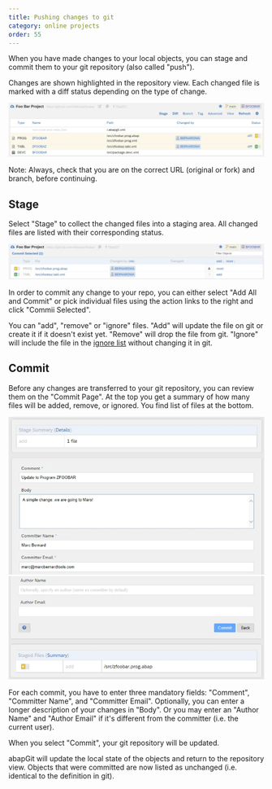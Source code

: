 ```yaml
---
title: Pushing changes to git
category: online projects
order: 55
---
```


When you have made changes to your local objects, you can stage and commit them to your git repository (also called "push").

Changes are shown highlighted in the repository view. Each changed file is marked with a diff status depending on the type of change. 

![](img/committing_changes.png)

Note: Always, check that you are on the correct URL (original or fork) and branch, before continuing. 

## Stage

Select "Stage" to collect the changed files into a staging area. All changed files are listed with their corresponding status. 

![](img/committing_stage.png)

In order to commit any change to your repo, you can either select "Add All and Commit" or pick individual files using the action links to the right
and click "Commii Selected".

You can "add", "remove" or "ignore" files. "Add" will update the file on git or create it if it doesn't exist yet. "Remove" will drop the file from git. 
"Ignore" will include the file in the [ignore list](https://docs.abapgit.org/settings-dot-abapgit.html) without changing it in git. 

## Commit

Before any changes are transferred to your git repository, you can review them on the "Commit Page". At the top you get a summary of how many files will
be added, remove, or ignored. You find list of files at the bottom.

![](img/committing_commit_1.png)
![](img/committing_commit_2.png)

For each commit, you have to enter three mandatory fields: "Comment", "Committer Name", and "Committer Email". Optionally, you can enter a longer
description of your changes in "Body". Or you may enter an "Author Name" and "Author Email" if it's different from the committer (i.e. the current user).

When you select "Commit", your git repository will be updated. 

abapGit will update the local state of the objects and return to the repository view. Objects that were committed are now listed as unchanged (i.e. identical 
to the definition in git).
